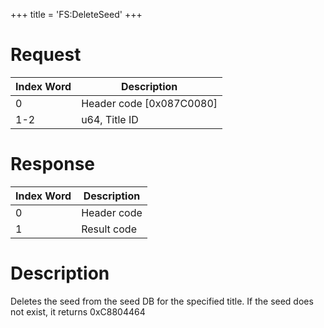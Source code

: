 +++
title = 'FS:DeleteSeed'
+++

# Request

| Index Word | Description                |
|------------|----------------------------|
| 0          | Header code \[0x087C0080\] |
| 1-2        | u64, Title ID              |

# Response

| Index Word | Description |
|------------|-------------|
| 0          | Header code |
| 1          | Result code |

# Description

Deletes the seed from the seed DB for the specified title. If the seed
does not exist, it returns 0xC8804464
